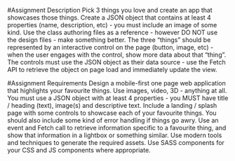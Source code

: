 #Assignment Description
Pick 3 things you love and create an app that showcases those things. Create a JSON object
that contains at least 4 properties (name, description, etc) - you must include an image of some
kind.
Use the class authoring files as a reference - however DO NOT use the design files - make
something better. The three “things” should be represented by an interactive control on the page
(button, image, etc) - when the user engages with the control, show more data about that
“thing”.
The controls must use the JSON object as their data source - use the Fetch API to retrieve the
object on page load and immediately update the view.

#Assignment Requirements
Design a mobile-first one page web application that highlights your favourite things. Use
images, video, 3D - anything at all. You must use a JSON object with at least 4 properties - you
MUST have title / heading (text), image(s) and descriptive text.
Include a landing / splash page with some controls to showcase each of your favourite things.
You should also include some kind of error handling if things go awry.
Use an event and Fetch call to retrieve information specific to a favourite thing, and show that
information in a lightbox or something similar.
Use modern tools and techniques to generate the required assets. Use SASS components for
your CSS and JS components where appropriate.
